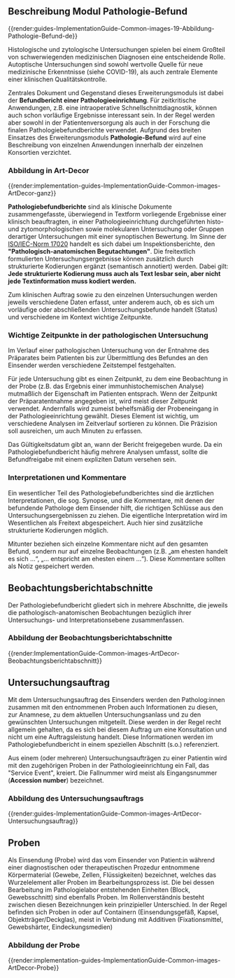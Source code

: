 ## Beschreibung Modul Pathologie-Befund


{{render:guides-ImplementationGuide-Common-images-19-Abbildung-Pathologie-Befund-de}}

Histologische und zytologische Untersuchungen spielen bei einem Großteil von schwerwiegenden medizinischen Diagnosen eine entscheidende Rolle. Autoptische Untersuchungen sind sowohl wertvolle Quelle für neue medizinische Erkenntnisse (siehe COVID-19), als auch zentrale Elemente einer klinischen Qualitätskontrolle.  

Zentrales Dokument und Gegenstand dieses Erweiterungsmoduls ist dabei der **Befundbericht einer Pathologieeinrichtung**. Für zeitkritische Anwendungen, z.B. eine intraoperative Schnellschnittdiagnostik, können auch schon vorläufige Ergebnisse interessant sein. In der Regel werden aber sowohl in der Patientenversorgung als auch in der Forschung die finalen Pathologiebefundberichte verwendet. Aufgrund des breiten Einsatzes des Erweiterungsmoduls **Pathologie-Befund** wird auf eine Beschreibung von einzelnen Anwendungen innerhalb der einzelnen Konsortien verzichtet. 

### Abbildung in Art-Decor

{{render:implementation-guides-ImplementationGuide-Common-images-ArtDecor-ganz}}

**Pathologiebefundberichte** sind als klinische Dokumente zusammengefasste, überwiegend in Textform vorliegende Ergebnisse einer klinisch beauftragten, in einer Pathologieeinrichtung durchgeführten histo- und zytomorphologischen sowie molekularen Untersuchung oder Gruppen derartiger Untersuchungen mit einer synoptischen Bewertung. Im Sinne der [ISO/IEC-Norm 17020](https://www.din.de/de/mitwirken/normenausschuesse/nqsz/veroeffentlichungen/wdc-beuth:din21:146320816) handelt es sich dabei um Inspektionsberichte, den **"Pathologisch-anatomischen Begutachtungen"**. Die freitextlich formulierten Untersuchungsergebnisse können zusätzlich durch strukturierte Kodierungen ergänzt (semantisch annotiert) werden. Dabei gilt: **Jede strukturierte Kodierung muss auch als Text lesbar sein, aber nicht jede Textinformation muss kodiert werden.**  

Zum klinischen Auftrag sowie zu den einzelnen Untersuchungen werden jeweils verschiedene Daten erfasst, unter anderem auch, ob es sich um vorläufige oder abschließenden Untersuchungsbefunde handelt (Status) und verschiedene im Kontext wichtige Zeitpunkte. 

### Wichtige Zeitpunkte in der pathologischen Untersuchung 

Im Verlauf einer pathologischen Untersuchung von der Entnahme des Präparates beim Patienten bis zur Übermittlung des Befundes an den Einsender werden verschiedene Zeitstempel festgehalten. 

Für jede Untersuchung gibt es einen Zeitpunkt, zu dem eine Beobachtung in der Probe (z.B. das Ergebnis einer immunhistochemischen Analyse) mutmaßlich der Eigenschaft im Patienten entsprach. Wenn der Zeitpunkt der Präparatentnahme angegeben ist, wird meist dieser Zeitpunkt verwendet. Andernfalls wird zumeist behelfsmäßig der Probeneingang in der Pathologieeinrichtung gewählt. Dieses Element ist wichtig, um verschiedene Analysen im Zeitverlauf sortieren zu können. Die Präzision soll ausreichen, um auch Minuten zu erfassen. 

Das Gültigkeitsdatum gibt an, wann der Bericht freigegeben wurde. Da ein Pathologiebefundbericht häufig mehrere Analysen umfasst, sollte die Befundfreigabe mit einem expliziten Datum versehen sein. 

### Interpretationen und Kommentare

Ein wesentlicher Teil des Pathologiebefundberichtes sind die ärztlichen Interpretationen, die sog. Synopse, und die Kommentare, mit denen der befundende Pathologe dem Einsender hilft, die richtigen Schlüsse aus den Untersuchungsergebnissen zu ziehen. Die eigentliche Interpretation wird im Wesentlichen als Freitext abgespeichert. Auch hier sind zusätzliche strukturierte Kodierungen möglich. 

Mitunter beziehen sich einzelne Kommentare nicht auf den gesamten Befund, sondern nur auf einzelne Beobachtungen (z.B. „am ehesten handelt es sich …“, „… entspricht am ehesten einem …“). Diese Kommentare sollten als Notiz gespeichert werden.  

## Beobachtungsberichtabschnitte

Der Pathologiebefundbericht gliedert sich in mehrere Abschnitte, die jeweils die pathologisch-anatomischen Beobachtungen bezüglich ihrer Untersuchungs- und Interpretationsebene zusammenfassen.

### Abbildung der Beobachtungsberichtabschnitte 

{{render:ImplementationGuide-Common-images-ArtDecor-Beobachtungsberichtabschnitt}}

## Untersuchungsauftrag

Mit dem Untersuchungsauftrag des Einsenders werden den Patholog:innen zusammen mit den entnommenen Proben auch Informationen zu diesen, zur Anamnese, zu dem aktuellen Untersuchungsanlass und zu den gewünschten Untersuchungen mitgeteilt. Diese werden in der Regel recht allgemein gehalten, da es sich bei diesem Auftrag um eine Konsultation und nicht um eine Auftragsleistung handelt. Diese Informationen werden im Pathologiebefundbericht in einem speziellen Abschnitt (s.o.) referenziert.

Aus einem (oder mehreren) Untersuchungsaufträgen zu einer Patientin wird mit den zugehörigen Proben in der Pathologieeinrichtung ein Fall, das "Service Event", kreiert. Die Fallnummer wird meist als Eingangsnummer (**Accession number**) bezeichnet.

### Abbildung des Untersuchungsauftrags

{{render:guides-ImplementationGuide-Common-images-ArtDecor-Untersuchungsauftrag}}


## Proben

Als Einsendung (Probe) wird das vom Einsender von Patient:in während einer diagnostischen oder therapeutischen Prozedur entnommene Körpermaterial (Gewebe, Zellen, Flüssigkeiten) bezeichnet, welches das Wurzelelement aller Proben im Bearbeitungsprozess ist. Die bei dessen Bearbeitung im Pathologielabor entstehenden Einheiten (Block, Gewebsschnitt) sind ebenfalls Proben. Im Rollenverständnis besteht zwischen diesen Bezeichnungen kein prinzipieller Unterschied. In der Regel befinden sich Proben in oder auf Containern (Einsendungsgefäß, Kapsel, Objektträger/Deckglas), meist in Verbindung mit Additiven (Fixationsmittel, Gewebshärter, Eindeckungsmedien) 

### Abbildung der Probe 

{{render:implementation-guides-ImplementationGuide-Common-images-ArtDecor-Probe}}

